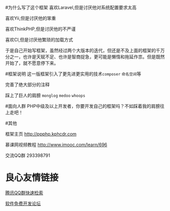#为什么写了这个框架
喜欢Laravel,但是讨厌他对系统配置要求太高

喜欢Yii,但是讨厌他的笨重

喜欢ThinkPHP,但是讨厌他的不严谨

喜欢CI,但是讨厌他繁琐的加载方式

于是自己开始写框架，虽然经过两个大版本的迭代，但还是不及上面的框架的千万分之一，也许是天赋不足、也许是智商捉急，更可能是懒惰和拖延作祟。但是既然开始了，就不愿意停下来。

#框架说明
这一版框架引入了更先进更实用的技术`composer` `命名空间`等

完善了绝大部分的注释

踩上了巨人的肩膀 `monglog` `medoo` `whoops`

#面向人群
PHP中级及以上开发者，你要开发自己的框架吗？不如踩着我的肩膀往上走吧！

#其他

框架主页
http://ppphp.kphcdr.com

慕课网视频教程
http://www.imooc.com/learn/696

交流QQ群 293398791


 # 良心友情链接

[腾讯QQ群快速检索](http://u.720life.cn/s/8cf73f7c)

[软件免费开发论坛](http://u.720life.cn/s/bbb01dc0)